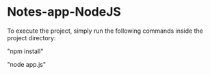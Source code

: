# Notes-app-NodeJS

To execute the project, simply run the following commands inside the project directory:

"npm install"

"node app.js"
